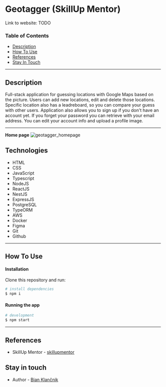 # Geotagger (SkillUp Mentor)

Link to website: TODO

### Table of Contents

- [Description](#description)
- [How To Use](#how-to-use)
- [References](#references)
- [Stay In Touch](#stay-in-touch)

---

## Description

Full-stack application for guessing locations with Google Maps based on the picture. Users can add new locations, edit and delete those locations.
Specific location also has a leadreboard, so you can compare your guess with other users.
Application also allows you to sign up if you don't have an account yet. If you forget your password you can retrieve with your email address.
You can edit your account info and upload a profile image.

---

**Home page**
![geotagger_homepage](./src/assets/homepage.png)

## Technologies

- HTML
- CSS
- JavaScript
- Typescript
- NodeJS
- ReactJS
- NestJS
- ExpressJS
- PostgreSQL
- TypeORM
- AWS
- Docker
- Figma
- Git
- Github

---

## How To Use

#### Installation

Clone this repository and run:

```bash
# install dependencies
$ npm i
```

#### Running the app

```bash
# development
$ npm start
```

---

## References

- SkillUp Mentor - [skillupmentor](https://skillupmentor.com/)

## Stay in touch

- Author - [Bian Klančnik](https://www.linkedin.com/in/bian-klan%C4%8Dnik-7b611815a/?originalSubdomain=si)
